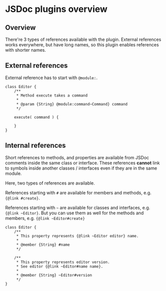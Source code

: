 # JSDoc plugins overview

## Overview

There're 3 types of references available with the plugin.
External references works everywhere, but have long names, so this plugin enables references with shorter names. 


## External references

External reference has to start with `@module:`.

```
class Editor {
	/**
	 * Method execute takes a command
	 *
	 * @param {String} @module:command~Command} command
	 */

	execute( command ) {

	}
}
```

## Internal references

Short references to methods, and properties are available from JSDoc comments inside the same class or interface. 
These references **cannot** link to symbols inside another classes / interfaces even if they are in the same module.

Here, two types of references are available.

References starting with `#` are available for members and methods, e.g. `{@link #create}`.

References starting with `~` are available for classes and interfaces, e.g. `{@link ~Editor}`.
But you can use them as well for the methods and members, e.g. `{@link ~Editor#create}`

```
class Editor {
	/**
	 * This property represents {@link ~Editor editor} name.
	 *
	 * @member {String} #name
	 */

	/**
	 * This property represents editor version.
	 * See editor {@link ~Editor#name name}.
	 * 
	 * @member {String} ~Editor#version
	 */
} 
```

